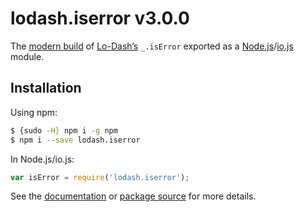 # lodash.iserror v3.0.0

The [modern build](https://github.com/lodash/lodash/wiki/Build-Differences) of [Lo-Dash’s](https://lodash.com/) `_.isError` exported as a [Node.js](http://nodejs.org/)/[io.js](https://iojs.org/) module.

## Installation

Using npm:

```bash
$ {sudo -H} npm i -g npm
$ npm i --save lodash.iserror
```

In Node.js/io.js:

```js
var isError = require('lodash.iserror');
```

See the [documentation](https://lodash.com/docs#isError) or [package source](https://github.com/lodash/lodash/blob/3.0.0-npm-packages/lodash.iserror/index.js) for more details.
